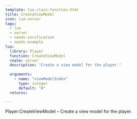 ```yaml
---
template: lua-class-function.html
title: CreateViewModel
icon: lua-server
tags:
  - lua
  - server
  - needs-verification
  - needs-example
lua:
  library: Player
  function: CreateViewModel
  realm: server
  description: "Create a view model for the player."
  
  arguments:
    - name: "viewModelIndex"
      type: integer
      default: "0"
  returns:
    
---
```


<div class="lua__search__keywords">
Player:CreateViewModel &#x2013; Create a view model for the player.
</div>
